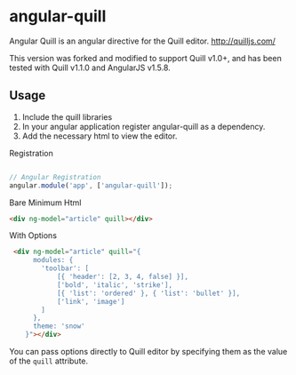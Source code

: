 angular-quill
================

Angular Quill is an angular directive for the Quill editor. http://quilljs.com/

This version was forked and modified to support Quill v1.0+, and has been tested with Quill v1.1.0 and AngularJS v1.5.8.

Usage
--------------

1. Include the quill libraries
2. In your angular application register angular-quill as a dependency.
3. Add the necessary html to view the editor.

Registration

```js

// Angular Registration
angular.module('app', ['angular-quill']);

```

Bare Minimum Html
```html
<div ng-model="article" quill></div>
```

With Options
```html
 <div ng-model="article" quill="{
      modules: {
        'toolbar': [
            [{ 'header': [2, 3, 4, false] }],
            ['bold', 'italic', 'strike'],
            [{ 'list': 'ordered' }, { 'list': 'bullet' }],
            ['link', 'image']
        ]
      },
      theme: 'snow'
    }"></div>
```

You can pass options directly to Quill editor by specifying them as the value of the `quill` attribute.

